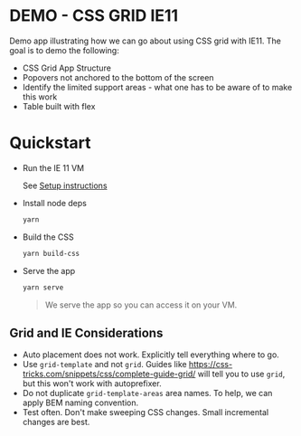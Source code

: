 # DEMO - CSS GRID IE11

Demo app illustrating how we can go about using CSS grid with IE11. The goal is to demo the following:

- CSS Grid App Structure
- Popovers not anchored to the bottom of the screen
- Identify the limited support areas - what one has to be aware of to make this work
- Table built with flex

# Quickstart

- Run the IE 11 VM

  See [Setup instructions](https://github.com/ca-cwds/intake/wiki/Running-IE-11-or-Edge-in-VirtualBox)

- Install node deps

  ```bash
  yarn
  ```

- Build the CSS

  ```bash
  yarn build-css
  ```

- Serve the app

  ```bash
  yarn serve
  ```

  > We serve the app so you can access it on your VM.

## Grid and IE Considerations

- Auto placement does not work. Explicitly tell everything where to go.
- Use `grid-template` and not `grid`. Guides like https://css-tricks.com/snippets/css/complete-guide-grid/ will tell you to use `grid`, but this won't work with autoprefixer.
- Do not duplicate `grid-template-areas` area names. To help, we can apply BEM naming convention.
- Test often. Don't make sweeping CSS changes. Small incremental changes are best.
